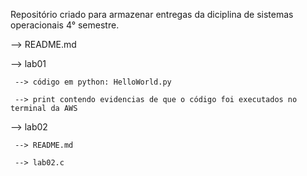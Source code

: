 Repositório criado para armazenar entregas da diciplina de sistemas operacionais 4° semestre.

--> README.md

  --> lab01

     --> código em python: HelloWorld.py

     --> print contendo evidencias de que o código foi executados no terminal da AWS 

  --> lab02

     --> README.md

     --> lab02.c
